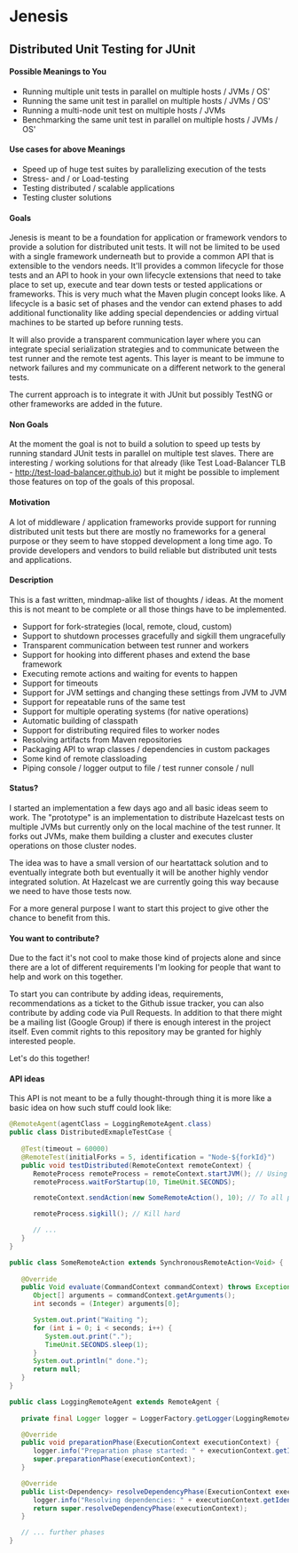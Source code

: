 Jenesis
======= 

## Distributed Unit Testing for JUnit

#### Possible Meanings to You
   - Running multiple unit tests in parallel on multiple hosts / JVMs / OS'
   - Running the same unit test in parallel on multiple hosts / JVMs / OS'
   - Running a multi-node unit test on multiple hosts / JVMs
   - Benchmarking the same unit test in parallel on multiple hosts / JVMs / OS'

#### Use cases for above Meanings
   - Speed up of huge test suites by parallelizing execution of the tests
   - Stress- and / or Load-testing
   - Testing distributed / scalable applications
   - Testing cluster solutions

#### Goals
Jenesis is meant to be a foundation for application or framework vendors to provide a solution for
distributed unit tests. It will not be limited to be used with a single framework underneath but
to provide a common API that is extensible to the vendors needs.
It'll provides a common lifecycle for those tests and an API to hook in your own lifecycle extensions 
that need to take place to set up, execute and tear down tests or tested applications or frameworks.
This is very much what the Maven plugin concept looks like. A lifecycle is a basic set of phases and
the vendor can extend phases to add additional functionality like adding special dependencies or
adding virtual machines to be started up before running tests.

It will also provide a transparent communication layer where you can integrate special serialization
strategies and to communicate between the test runner and the remote test agents. This layer is meant
to be immune to network failures and my communicate on a different network to the general tests.

The current approach is to integrate it with JUnit but possibly TestNG or other frameworks are added
in the future.

#### Non Goals
At the moment the goal is not to build a solution to speed up tests by running standard JUnit tests
in parallel on multiple test slaves. There are interesting / working solutions for that already
(like Test Load-Balancer TLB - http://test-load-balancer.github.io) but it might be possible to
implement those features on top of the goals of this proposal.

#### Motivation
A lot of middleware / application frameworks provide support for running distributed unit tests
but there are mostly no frameworks for a general purpose or they seem to have stopped development
a long time ago.
To provide developers and vendors to build reliable but distributed unit tests and applications.

#### Description
This is a fast written, mindmap-alike list of thoughts / ideas. At the moment this is not meant to
be complete or all those things have to be implemented.
   - Support for fork-strategies (local, remote, cloud, custom)
   - Support to shutdown processes gracefully and sigkill them ungracefully
   - Transparent communication between test runner and workers
   - Support for hooking into different phases and extend the base framework
   - Executing remote actions and waiting for events to happen
   - Support for timeouts
   - Support for JVM settings and changing these settings from JVM to JVM
   - Support for repeatable runs of the same test
   - Support for multiple operating systems (for native operations)
   - Automatic building of classpath
   - Support for distributing required files to worker nodes
   - Resolving artifacts from Maven repositories
   - Packaging API to wrap classes / dependencies in custom packages
   - Some kind of remote classloading
   - Piping console / logger output to file / test runner console / null

#### Status?
I started an implementation a few days ago and all basic ideas seem to work. The "prototype" is
an implementation to distribute Hazelcast tests on multiple JVMs but currently only on the local
machine of the test runner. It forks out JVMs, make them building a cluster and executes cluster
operations on those cluster nodes.

The idea was to have a small version of our heartattack solution and to eventually integrate both
but eventually it will be another highly vendor integrated solution. At Hazelcast we are currently
going this way because we need to have those tests now.

For a more general purpose I want to start this project to give other the chance to benefit from this.

#### You want to contribute?
Due to the fact it's not cool to make those kind of projects alone and since there are a lot of
different requirements I'm looking for people that want to help and work on this together.

To start you can contribute by adding ideas, requirements, recommendations as a ticket to the Github
issue tracker, you can also contribute by adding code via Pull Requests.
In addition to that there might be a mailing list (Google Group) if there is enough interest in the
project itself.
Even commit rights to this repository may be granted for highly interested people.

Let's do this together!

#### API ideas
This API is not meant to be a fully thought-through thing it is more like a basic idea on how such
stuff could look like:
```java
@RemoteAgent(agentClass = LoggingRemoteAgent.class)
public class DistributedExmapleTestCase {
   
   @Test(timeout = 60000)
   @RemoteTest(initialForks = 5, identification = "Node-${forkId}")
   public void testDistributed(RemoteContext remoteContext) {
      RemoteProcess remoteProcess = remoteContext.startJVM(); // Using defaults from this JVM
      remoteProcess.waitForStartup(10, TimeUnit.SECONDS);

      remoteContext.sendAction(new SomeRemoteAction(), 10); // To all processes

      remoteProcess.sigkill(); // Kill hard

      // ...
   }
}

public class SomeRemoteAction extends SynchronousRemoteAction<Void> {
   
   @Override
   public Void evaluate(CommandContext commandContext) throws Exception {
      Object[] arguments = commandContext.getArguments();
      int seconds = (Integer) arguments[0];

      System.out.print("Waiting ");
      for (int i = 0; i < seconds; i++) {
         System.out.print(".");
         TimeUnit.SECONDS.sleep(1);
      }
      System.out.println(" done.");
      return null;
   }
}

public class LoggingRemoteAgent extends RemoteAgent {
   
   private final Logger logger = LoggerFactory.getLogger(LoggingRemoteAgent.class);

   @Override
   public void preparationPhase(ExecutionContext executionContext) {
      logger.info("Preparation phase started: " + executionContext.getIdentification());
      super.preparationPhase(executionContext);
   }

   @Override
   public List<Dependency> resolveDependencyPhase(ExecutionContext executionContext) {
      logger.info("Resolving dependencies: " + executionContext.getIdentification());
      return super.resolveDependencyPhase(executionContext);
   }

   // ... further phases
}
```